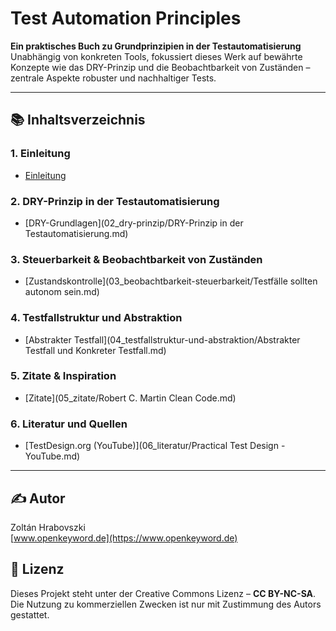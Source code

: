 # Test Automation Principles

**Ein praktisches Buch zu Grundprinzipien in der Testautomatisierung**  
Unabhängig von konkreten Tools, fokussiert dieses Werk auf bewährte Konzepte wie das DRY-Prinzip und die Beobachtbarkeit von Zuständen – zentrale Aspekte robuster und nachhaltiger Tests.

---

## 📚 Inhaltsverzeichnis

### 1. Einleitung
- [Einleitung](01_einleitung/Einleitung.md)

### 2. DRY-Prinzip in der Testautomatisierung
- [DRY-Grundlagen](02_dry-prinzip/DRY-Prinzip in der Testautomatisierung.md)

### 3. Steuerbarkeit & Beobachtbarkeit von Zuständen
- [Zustandskontrolle](03_beobachtbarkeit-steuerbarkeit/Testfälle sollten autonom sein.md)

### 4. Testfallstruktur und Abstraktion
- [Abstrakter Testfall](04_testfallstruktur-und-abstraktion/Abstrakter Testfall und Konkreter Testfall.md)

### 5. Zitate & Inspiration
- [Zitate](05_zitate/Robert C. Martin Clean Code.md)

### 6. Literatur und Quellen
- [TestDesign.org (YouTube)](06_literatur/Practical Test Design - YouTube.md)

---

## ✍ Autor

Zoltán Hrabovszki  
[www.openkeyword.de](https://www.openkeyword.de)

## 📝 Lizenz

Dieses Projekt steht unter der Creative Commons Lizenz – **CC BY-NC-SA**.  
Die Nutzung zu kommerziellen Zwecken ist nur mit Zustimmung des Autors gestattet.
